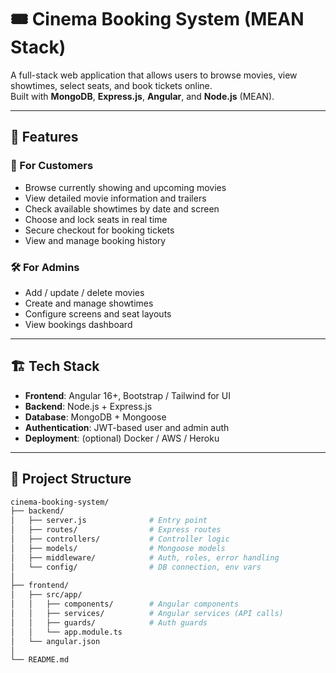 # 🎟️ Cinema Booking System (MEAN Stack)

A full-stack web application that allows users to browse movies, view showtimes, select seats, and book tickets online.  
Built with **MongoDB**, **Express.js**, **Angular**, and **Node.js** (MEAN).

---

## 🚀 Features

### 🎥 For Customers
- Browse currently showing and upcoming movies
- View detailed movie information and trailers
- Check available showtimes by date and screen
- Choose and lock seats in real time
- Secure checkout for booking tickets
- View and manage booking history

### 🛠️ For Admins
- Add / update / delete movies
- Create and manage showtimes
- Configure screens and seat layouts
- View bookings dashboard

---

## 🏗️ Tech Stack

- **Frontend**: Angular 16+, Bootstrap / Tailwind for UI
- **Backend**: Node.js + Express.js
- **Database**: MongoDB + Mongoose
- **Authentication**: JWT-based user and admin auth
- **Deployment**: (optional) Docker / AWS / Heroku

---

## 📂 Project Structure

```bash
cinema-booking-system/
├── backend/
│   ├── server.js              # Entry point
│   ├── routes/                # Express routes
│   ├── controllers/           # Controller logic
│   ├── models/                # Mongoose models
│   ├── middleware/            # Auth, roles, error handling
│   └── config/                # DB connection, env vars
│
├── frontend/
│   ├── src/app/
│   │   ├── components/        # Angular components
│   │   ├── services/          # Angular services (API calls)
│   │   ├── guards/            # Auth guards
│   │   └── app.module.ts
│   └── angular.json
│
└── README.md

